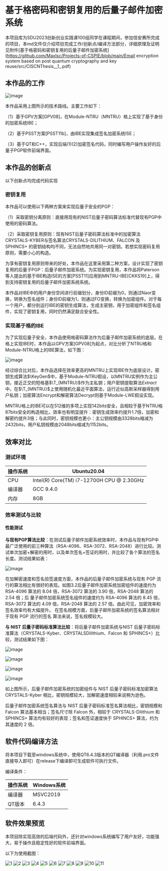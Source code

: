 # 基于格密码和密钥复用的后量子邮件加密系统

本项目库为SDU2023创新创业实践课100组同学在课程期间，参加信安赛所完成的项目，本md文件仅介绍项目完成工作/创新点/编译方法部分，详细原理及证明见附件[基于格密码和密钥复用的后量子邮件加密系统](https://github.com/Maxlsc/Projects-of-CSPIE/blob/main/Email encryption system based on post quantum cryptography and key reuse/src/CISCNThesis__1_.pdf)

## 本作品的工作

![image](./image/PQ.png)

本作品采用上图所示的技术路线。主要工作如下：

（1）基于GPV方案[GPV08]，在Module-NTRU（MNTRU）格上实现了基于身份的加密系统IBE；

（2）基于PSST方案[PSST11b]，由IBE实现集成签名加密系统ISE；

（3）基于QT和C++，实现后端(1)(2)加密签名代码，同时编写用户操作友好的后量子PGP软件前端界面。

## 本作品的创新点

以下创新点均完成代码实现

### 密钥复用

本作品可以使用以下两种方案来实现后量子安全的PGP：

（1）采取密钥分离原则：直接用现有的NIST后量子密码算法标准代替现有PGP中使用的密码算法。

（2）采取密钥复用原则：现有NIST后量子密码算法标准中的加密算法 CRYSTALS-KYBER与签名算法CRYSTALS-DILITHIUM、FALCON 及 SPHINCS+ 的密钥结构均不同，无法自然地共用同一对密钥。若想实现密码复用原则，需要小心的构造。

为享有密钥复用原则带来的好处，本作品在这里采用第二种方案，设计实现了密钥复用的后量子PGP：后量子邮件加密系统。为实现密钥复用，本作品将Paterson 等人提出的基于IBE构造ISE的方案[PSST11]应用到MNTRU-IBE[CKKS19]上，得到支持密钥复用的后量子邮件加密系统系统。

本作品对IBE中的用户身份空间进行前缀划分，身份ID前缀为0，则通过Naor变换，转换为签名组件；身份ID前缀为1，则通过FO变换，转换为加密组件。对于每一个用户，都分别运行IBE的密钥生成算法，生成主密钥，用于加密组件和签名组件，实现了密钥复用，同时仍然满足联合安全性。

### 实现基于格的IBE

为了实现后量子安全，本作品使用格密码算法作为后量子邮件加密系统的底层。在格上实现IBE时，本作品以GPV方案[GPV08]为起点，对比分析了NTRU格和Module-NTRU格上的IBE算法，如下图：

![image](./image/IBE1.png)

经过综合比对后，本作品选择在效率更高的MNTRU上实现IBE作为底层设计。密钥生成算法$\KeyGen$中，基于Module-NTRU假设，以MNTRU实例作为主公钥，接近正交的短格基$\T_{MNTRU}$作为主私钥；用户密钥提取算法*Extract*中，在$\T_{MNTRU}$上使用随机化最近平面算法，运行近似高斯采样器得到用户私钥；加密算法$\mathsf{Encrypt}$和解密算法$\mathsf{Decrypt}$则基于Module-LWE假设实现。

MNTRU格上的IBE可以在512维的多项上实现142bits安全，且相较于基于NTRU格87bits安全的构造相比，效率也有明显提升：密钥生成效率约提升1.7倍，加密和解密约提升3倍；与此同时，密钥规模也更小：主公钥规模由3328bits缩减为2432bits，用户私钥规模由2048bits缩减为1152bits。

## 效率对比

### 测试环境

| 操作系统 | Ubuntu20.04                               |
| -------- | ----------------------------------------- |
| CPU      | Intel(R) Core(TM) i7-12700H CPU @ 2.30GHz |
| 编译器   | GCC 9.4.0                                 |
| 内存     | 8GB                                       |

### 效率测试与比较

#### 性能测试

**与现有PGP算法比较**：在测试后量子邮件加密系统效率时，本作品与现有PGP中最广泛使用的前三种算法（RSA-4096、RSA-3072、RSA-2048）进行比较。测试单次加密+解密的用时，以及单次签名+签证的用时，并比较了各个算法的签名长度。测试结果如表：

![image](./image/1.png)

在加解密速度和签名验签速度方面，本作品的后量子邮件加密系统与现有 PGP 流行的算法相比有很好的表现。如图3.2后量子邮件加密系统加密组件的速度约为 RSA-4096 算法的 8.04 倍，RSA-3072 算法的 3.90 倍，RSA-2048 算法的 2.54 倍；后 量子邮件加密系统签名组件的速度约为 RSA-4096 算法的 8.45 倍，RSA-3072 算法的 4.09 倍，RSA-2048 算法的 2.57 倍。由此可见，加密效率和签名效率均有大幅提升。 在签名规模方面，后量子邮件加密系统的签名算法相对于现有 PGP 流行的签名 算法来说，签名规模较大。

**与 NIST 后量子密码标准算法比较**：将后量子邮件加密系统与NIST 后量子密码标准算法（CRYSTALS-Kyber、CRYSTALSDilithium、Falcon 和 SPHINCS+）比较，测试结果如下图：

![image](./image/1.png)

![image](./image/2.png)

![image](./image/3.png)

![image](./image/4.png)

如上图所示，后量子邮件加密系统的加密组件与 NIST 后量子密码标准加密算法 CRYSTALS-Kyber 相比，密钥规模较大，加解密速度相较来说稍为逊色。

后量子邮件加密系统签名算法与 NIST 后量子密码标准签名算法相比，密钥规模和 Falcon 算法基本相当；签名尺寸除 Falcon 外，相较于 CRYSTALS-Dilithium 和 SPHINCS+ 算法均有较好的表现；签名和签证速度快于 SPHINCS+ 算法，约为其速度的 2 倍。

## 软件代码编译方法

将本项目下载至windows系统中，使用QT6.4.3版本的QT编译器（利用.pro文件直接导入即可）在release下编译即可生成软件可执行文件。

编译条件：

| 操作系统 | Windows系统 |
| -------- | ----------- |
| 编译器   | MSVC2019    |
| QT版本   | 6.4.3       |

## 软件效果预览

本项目除实现高效的后端代码外，还针对windows系统编写了用户友好，功能强大，易于操作且稳定性好的软件前端界面。

以下为使用截图：

![1](https://user-images.githubusercontent.com/40687850/233790089-72588769-8752-48e0-be95-1123e0ad4dce.png)
![2](https://user-images.githubusercontent.com/40687850/233790092-f611f0a4-3947-4b9d-9150-0b657ae06820.jpg)
![3](https://user-images.githubusercontent.com/40687850/233790093-eee6453c-4044-4479-ba78-b670a56b3336.jpg)
![4](https://user-images.githubusercontent.com/40687850/233790094-1a223dd9-dbe9-45dd-9e68-45c75f60ed7b.jpg)
![5](https://user-images.githubusercontent.com/40687850/233790096-0521b276-d331-49b6-b462-979476804075.jpg)
![6](https://user-images.githubusercontent.com/40687850/233790098-3df81015-a9a2-4bc4-b4c5-d1c4ea5f7eed.png)
![7](https://user-images.githubusercontent.com/40687850/233790099-b1c7893c-24ef-441a-b9d0-727b63ab80a4.jpg)
![8](https://user-images.githubusercontent.com/40687850/233790101-dea71945-eae2-47dc-9a41-7709adadc289.jpg)
![9](https://user-images.githubusercontent.com/40687850/233790103-dce93aea-484f-4a89-b0f5-aec78fb78d56.jpg)
![10](https://user-images.githubusercontent.com/40687850/233790106-79319c6b-33c1-4834-8789-ba07fe774a92.jpg)
![11](https://user-images.githubusercontent.com/40687850/233790109-66baa799-9877-4064-a575-10a0e21d0295.jpg)

